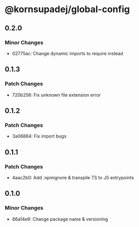 # @kornsupadej/global-config

## 0.2.0

### Minor Changes

- 02775ac: Change dynamic imports to require instead

## 0.1.3

### Patch Changes

- 720b256: Fix unknown file extension error

## 0.1.2

### Patch Changes

- 3a06884: Fix import bugs

## 0.1.1

### Patch Changes

- 4aac2b0: Add .npmignore & transpile TS to JS entrypoints

## 0.1.0

### Minor Changes

- 86a14e9: Change package name & versioning
